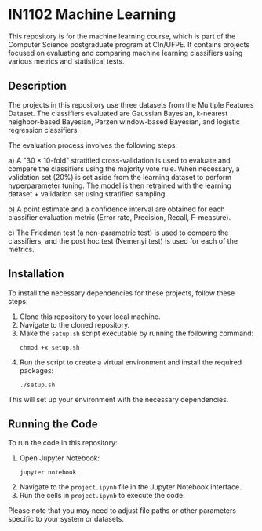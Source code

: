 # IN1102 Machine Learning

This repository is for the machine learning course, which is part of the Computer Science postgraduate program at CIn/UFPE. It contains projects focused on evaluating and comparing machine learning classifiers using various metrics and statistical tests.

## Description

The projects in this repository use three datasets from the Multiple Features Dataset. The classifiers evaluated are Gaussian Bayesian, k-nearest neighbor-based Bayesian, Parzen window-based Bayesian, and logistic regression classifiers. 

The evaluation process involves the following steps:

a) A "30 × 10-fold" stratified cross-validation is used to evaluate and compare the classifiers using the majority vote rule. When necessary, a validation set (20%) is set aside from the learning dataset to perform hyperparameter tuning. The model is then retrained with the learning dataset + validation set using stratified sampling.

b) A point estimate and a confidence interval are obtained for each classifier evaluation metric (Error rate, Precision, Recall, F-measure).

c) The Friedman test (a non-parametric test) is used to compare the classifiers, and the post hoc test (Nemenyi test) is used for each of the metrics.

## Installation

To install the necessary dependencies for these projects, follow these steps:

1. Clone this repository to your local machine.
2. Navigate to the cloned repository.
3. Make the `setup.sh` script executable by running the following command:
    ```
    chmod +x setup.sh
    ```
4. Run the script to create a virtual environment and install the required packages:
    ```
    ./setup.sh
    ```

This will set up your environment with the necessary dependencies.

## Running the Code

To run the code in this repository:

1. Open Jupyter Notebook:
    ```
    jupyter notebook
    ```
2. Navigate to the `project.ipynb` file in the Jupyter Notebook interface.
3. Run the cells in `project.ipynb` to execute the code.

Please note that you may need to adjust file paths or other parameters specific to your system or datasets.
